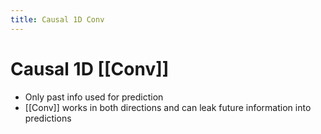 ```yaml
---
title: Causal 1D Conv
---
```


# Causal 1D [[Conv]]
- Only past info used for prediction
- [[Conv]] works in both directions and can leak future information into predictions









